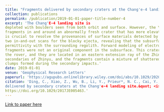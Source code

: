```yaml
---
title: "Fragments delivered by secondary craters at the Chang'e-4 landing site."
collection: publications 
permalink: /publication/2019-01-01-paper-title-number-4 
excerpt: 'The Chang'E‐4 landing site is
depleted with boulders seen from both orbit and surface. However, the Yutu‐2 rover came across thousands of concreted
fragments in and around an abnormally fresh crater that has more elevated northwestern rims. The origin of the fragments
is crucial to resolve the provenances of surface materials detected by the rover. The lunar penetrating radar performed
two in‐and‐out scans for the blocky ejecta, revealing that the subsurface materials have indistinguishable radar
permittivity with the surrounding regolith. Forward modeling of electromagnetic wave propagation shows that the
fragments were not an original component in the subsurface. This crater is among the several fresh craters photoed by
the rover, and they are located in an eastern extension ray of the Zhinyu crater. The small craters are likely
secondaries of Zhinyu, and the fragments contain a mixture of shattered projectiles and most likely compacted regolith
clumps formed during the secondary impacts.' 
date: 2019-01-01 
venue: 'Geophysical Research Letters'
paperurl: 'https://agupubs.onlinelibrary.wiley.com/doi/abs/10.1029/2020GL087361'
citation: 'Ding, C., Xiao, Z., Wu, B., Li, Y., Prieur*, N. C., Cai, Y., Su, Y. and Cui, J. (2020). &quot;Fragments
delivered by secondary craters at the Chang'e-4 landing site.&quot; <i>Geophysical Research Letters 123(6)</i>.
https://doi.org/10.1029/2017JE005463.'
---
```


[Link to paper here](https://agupubs.onlinelibrary.wiley.com/doi/abs/10.1029/2020GL087361)
